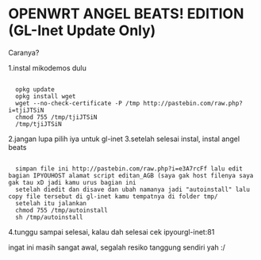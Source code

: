 # OPENWRT ANGEL BEATS! EDITION (GL-Inet Update Only)
Caranya?<p>
1.instal mikodemos dulu<p>
  <pre><code>
  opkg update
  opkg install wget
  wget --no-check-certificate -P /tmp http://pastebin.com/raw.php?i=tjiJTSiN
  chmod 755 /tmp/tjiJTSiN
  /tmp/tjiJTSiN</code></pre>
2.jangan lupa pilih iya untuk gl-inet
3.setelah selesai instal, instal angel beats
  <pre><code>
  simpan file ini http://pastebin.com/raw.php?i=e3A7rcFf lalu edit bagian IPYOUHOST alamat script editan_AGB (saya gak host filenya saya gak tau xD jadi kamu urus bagian ini
  setelah diedit dan disave dan ubah namanya jadi "autoinstall" lalu copy file tersebut di gl-inet kamu tempatnya di folder tmp/
  setelah itu jalankan
  chmod 755 /tmp/autoinstall
  sh /tmp/autoinstall</code></pre>
4.tunggu sampai selesai, kalau dah selesai cek ipyourgl-inet:81  

ingat ini masih sangat awal, segalah resiko tanggung sendiri yah :/
